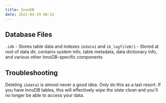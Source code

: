 ```yaml
---
title: InnoDB
date: 2021-04-29 06:52
---
```


## Database Files

`.idb` - Stores table data and indexes
`ibdata1` and `ib_logfile0/1` - Stored at root of data dir, contains system
info, table metadata, data dictionary info, and various other InnoDB-specific
components

## Troubleshooting

Deleting `ibdata1` is almost never a good idea. Only do this as a last resort.
If you have InnoDB tables, this will effectively _wipe the slate clean_ and
you'll no longer be able to access your data.
